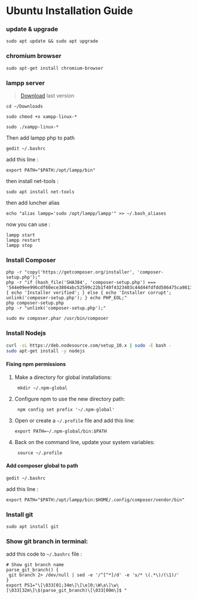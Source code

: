 
# Ubuntu Installation Guide

### update & upgrade

```
sudo apt update && sudo apt upgrade
```

### chromium browser
```
sudo apt-get install chromium-browser
```

### lampp server 
> [Download](https://www.apachefriends.org/download.html)  last version
```
cd ~/Downloads

sudo chmod +x xampp-linux-*

sudo ./xampp-linux-*
```
Then add lampp php to path 
```
gedit ~/.bashrc
```
add this line :
```
export PATH="$PATH:/opt/lampp/bin"
```
then install net-tools :
```
sudo apt install net-tools
```
then add luncher alias 
```
echo "alias lampp='sudo /opt/lampp/lampp'" >> ~/.bash_aliases
```
now you can use :
```
lampp start
lampp restart
lampp stop
```

### Install Composer
```
php -r "copy('https://getcomposer.org/installer', 'composer-setup.php');"
php -r "if (hash_file('SHA384', 'composer-setup.php') === '544e09ee996cdf60ece3804abc52599c22b1f40f4323403c44d44fdfdd586475ca9813a858088ffbc1f233e9b180f061') { echo 'Installer verified'; } else { echo 'Installer corrupt'; unlink('composer-setup.php'); } echo PHP_EOL;"
php composer-setup.php
php -r "unlink('composer-setup.php');"

sudo mv composer.phar /usr/bin/composer
```

### Install Nodejs
```bash
curl -sL https://deb.nodesource.com/setup_10.x | sudo -E bash -
sudo apt-get install -y nodejs
```
#### Fixing npm permissions
1.  Make a directory for global installations:
    
    ```
     mkdir ~/.npm-global
    
    ```
    
2.  Configure npm to use the new directory path:
    
    ```
     npm config set prefix '~/.npm-global'
    
    ```
    
3.  Open or create a  `~/.profile`  file and add this line:
    
	```
	export PATH=~/.npm-global/bin:$PATH	    
	```
    
4.  Back on the command line, update your system variables:
    
    ```
     source ~/.profile
    
    ```

#### Add composer global to path
```
gedit ~/.bashrc
```
add this line :
```
export PATH="$PATH:/opt/lampp/bin:$HOME/.config/composer/vendor/bin"
```

### Install git
```
sudo apt install git
```

### Show git branch in terminal:
add this code to `~/.bashrc` file :
```
# Show git branch name
parse_git_branch() {
 git branch 2> /dev/null | sed -e '/^[^*]/d' -e 's/* \(.*\)/(\1)/'
}
export PS1="\[\033[01;34m\]\[\e]0;\W\a\]\w\[\033[32m\]\$(parse_git_branch)\[\033[00m\]$ "
```
